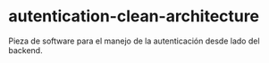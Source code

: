 # autentication-clean-architecture
Pieza de software para el manejo de la autenticación desde lado del backend.
